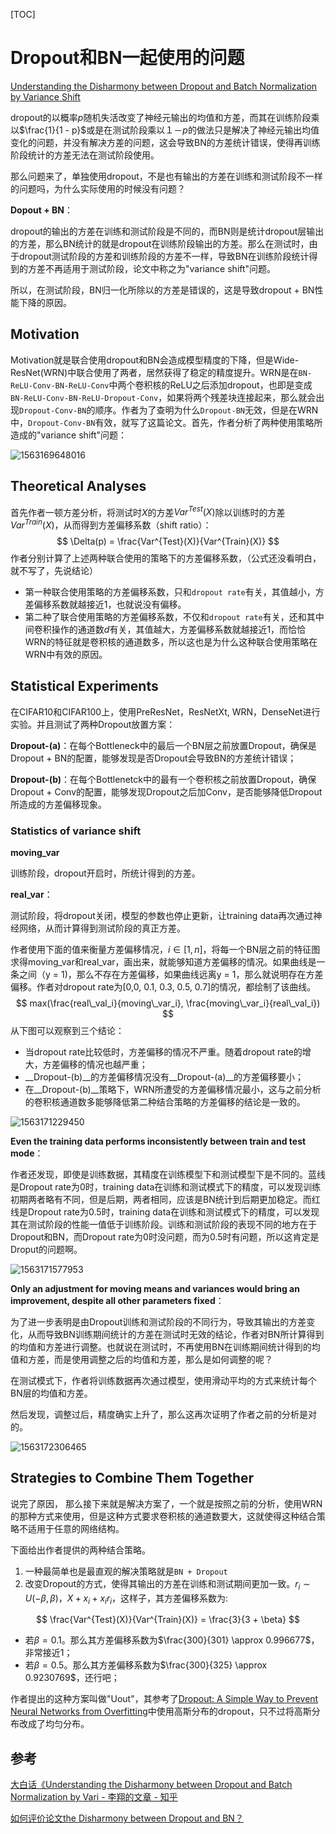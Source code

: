 [TOC]

# Dropout和BN一起使用的问题

[Understanding the Disharmony between Dropout and Batch Normalization by Variance Shift](http://xxx.itp.ac.cn/abs/1801.05134)



dropout的以概率$p$随机失活改变了神经元输出的均值和方差，而其在训练阶段乘以$\frac{1}{1 - p}$或是在测试阶段乘以$１－p$的做法只是解决了神经元输出均值变化的问题，并没有解决方差的问题，这会导致BN的方差统计错误，使得再训练阶段统计的方差无法在测试阶段使用。



那么问题来了，单独使用dropout，不是也有输出的方差在训练和测试阶段不一样的问题吗，为什么实际使用的时候没有问题？





__Dopout + BN__：

dropout的输出的方差在训练和测试阶段是不同的，而BN则是统计dropout层输出的方差，那么BN统计的就是dropout在训练阶段输出的方差。那么在测试时，由于dropout测试阶段的方差和训练阶段的方差不一样，导致BN在训练阶段统计得到的方差不再适用于测试阶段，论文中称之为"variance shift"问题。

所以，在测试阶段，BN归一化所除以的方差是错误的，这是导致dropout + BN性能下降的原因。









## Motivation

Motivation就是联合使用dropout和BN会造成模型精度的下降，但是Wide-ResNet(WRN)中联合使用了两者，居然获得了稳定的精度提升。WRN是在`BN-ReLU-Conv-BN-ReLU-Conv`中两个卷积核的ReLU之后添加dropout，也即是变成`BN-ReLU-Conv-BN-ReLU-Dropout-Conv`，如果将两个残差块连接起来，那么就会出现`Dropout-Conv-BN`的顺序。作者为了查明为什么`Dropout-BN`无效，但是在WRN中，`Dropout-Conv-BN`有效，就写了这篇论文。首先，作者分析了两种使用策略所造成的"variance shift"问题：

![1563169648016](../../../assets/dropout和BN一起使用的问题.asset/1563169648016.png)







## Theoretical Analyses

首先作者一顿方差分析，将测试时$X$的方差$Var^{Test}(X)$除以训练时的方差$Var^{Train}(X)$，从而得到方差偏移系数（shift ratio）：
$$
\Delta(p) = \frac{Var^{Test}(X)}{Var^{Train}(X)}
$$
作者分别计算了上述两种联合使用的策略下的方差偏移系数，（公式还没看明白，就不写了，先说结论）

* 第一种联合使用策略的方差偏移系数，只和`dropout rate`有关，其值越小，方差偏移系数就越接近1，也就说没有偏移。
* 第二种了联合使用策略的方差偏移系数，不仅和`dropout rate`有关，还和其中间卷积操作的通道数$d$有关，其值越大，方差偏移系数就越接近1，而恰恰WRN的特征就是卷积核的通道数多，所以这也是为什么这种联合使用策略在WRN中有效的原因。







## Statistical Experiments

在CIFAR10和CIFAR100上，使用PreResNet，ResNetXt, WRN，DenseNet进行实验。并且测试了两种Dropout放置方案：

__Dropout-(a)__：在每个Bottleneck中的最后一个BN层之前放置Dropout，确保是Dropout + BN的配置，能够发现是否Dropout会导致BN的方差统计错误；

__Dropout-(b)__：在每个Bottlenetck中的最有一个卷积核之前放置Dropout，确保Dropout + Conv的配置，能够发现Dropout之后加Conv，是否能够降低Dropout所造成的方差偏移现象。



### Statistics of variance shift

__moving_var__

训练阶段，dropout开启时，所统计得到的方差。

__real_var__：

测试阶段，将dropout关闭，模型的参数也停止更新，让training data再次通过神经网络，从而计算得到测试阶段的真正方差。



作者使用下面的值来衡量方差偏移情况，$i \in [1, n]$，将每一个BN层之前的特征图求得moving_var和real_var，画出来，就能够知道方差偏移的情况。如果曲线是一条之间（y = 1)，那么不存在方差偏移，如果曲线远离y = 1，那么就说明存在方差偏移。作者对dropout rate为[0,0, 0.1, 0.3, 0.5, 0.7]的情况，都绘制了该曲线。
$$
max(\frac{real\_val_i}{moving\_var_i}, \frac{moving\_var_i}{real\_val_i})
$$
从下图可以观察到三个结论：

* 当dropout rate比较低时，方差偏移的情况不严重。随着dropout rate的增大，方差偏移的情况也越严重；
* __Dropout-(b)__的方差偏移情况没有__Dropout-(a)__的方差偏移要小；
* 在__Dropout-(b)__策略下，WRN所遭受的方差偏移情况最小，这与之前分析的卷积核通道数多能够降低第二种结合策略的方差偏移的结论是一致的。

![1563171229450](../../../assets/dropout和BN一起使用的问题.asset/1563171229450.png)







__Even the training data performs inconsistently between train and test mode__：

作者还发现，即使是训练数据，其精度在训练模型下和测试模型下是不同的。蓝线是Dropout rate为0时，training data在训练和测试模式下的精度，可以发现训练初期两者略有不同，但是后期，两者相同，应该是BN统计到后期更加稳定。而红线是Dropout rate为0.5时，training data在训练和测试模式下的精度，可以发现其在测试阶段的性能一值低于训练阶段。训练和测试阶段的表现不同的地方在于Dropout和BN，而Dropout rate为0时没问题，而为0.5时有问题，所以这肯定是Droput的问题啊。

![1563171577953](../../../assets/dropout和BN一起使用的问题.asset/1563171577953.png)

__Only an adjustment for moving means and variances would bring an improvement, despite all other parameters fixed__：

为了进一步表明是由Dropout训练和测试阶段的不同行为，导致其输出的方差变化，从而导致BN训练期间统计的方差在测试时无效的结论，作者对BN所计算得到的均值和方差进行调整。也就说在测试时，不再使用BN在训练期间统计得到的均值和方差，而是使用调整之后的均值和方差，那么是如何调整的呢？

在测试模式下，作者将训练数据再次通过模型，使用滑动平均的方式来统计每个BN层的均值和方差。

然后发现，调整过后，精度确实上升了，那么这再次证明了作者之前的分析是对的。

![1563172306465](../../../assets/dropout和BN一起使用的问题.asset/1563172306465.png)



## Strategies to Combine Them Together

说完了原因， 那么接下来就是解决方案了，一个就是按照之前的分析，使用WRN的那种方式来使用，但是这种方式要求卷积核的通道数要大，这就使得这种结合策略不适用于任意的网络结构。



下面给出作者提供的两种结合策略。

1. 一种最简单也是最直观的解决策略就是`BN + Dropout`
2. 改变Dropout的方式，使得其输出的方差在训练和测试期间更加一致。$r_i \sim  U(-\beta, \beta)$，$X + x_i + x_i r_i$，这样子，其方差偏移系数为:

$$
\frac{Var^{Test}(X)}{Var^{Train}(X)} = \frac{3}{3 + \beta}
$$

* 若$\beta = 0.1$。那么其方差偏移系数为$\frac{300}{301} \approx 0.996677$，非常接近1；
* 若$\beta = 0.5$。那么其方差偏移系数为$\frac{300}{325} \approx 0.9230769$，还行吧；

作者提出的这种方案叫做"Uout"，其参考了[Dropout: A Simple Way to Prevent Neural Networks from Overfitting](http://jmlr.org/papers/volume15/srivastava14a.old/srivastava14a.pdf)中使用高斯分布的dropout，只不过将高斯分布改成了均匀分布。





## 参考

[大白话《Understanding the Disharmony between Dropout and Batch Normalization by Vari - 李翔的文章 - 知乎](https://zhuanlan.zhihu.com/p/33101420)



[如何评价论文the Disharmony between Dropout and BN？](https://www.zhihu.com/question/265819518)